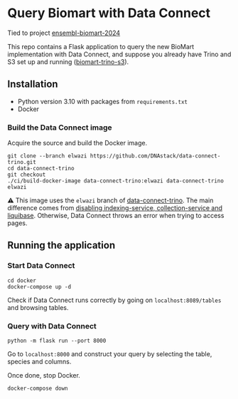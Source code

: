# Query Biomart with Data Connect
Tied to project [ensembl-biomart-2024](https://github.com/sudenni/ensembl-biomart-2024)

This repo contains a Flask application to query the new BioMart implementation with Data Connect, and suppose you already have Trino and S3 set up and running ([biomart-trino-s3](https://github.com/sudenni/biomart-trino-s3)).

## Installation
- Python version 3.10 with packages from `requirements.txt`
- Docker

### Build the Data Connect image
Acquire the source and build the Docker image.
```
git clone --branch elwazi https://github.com/DNAstack/data-connect-trino.git
cd data-connect-trino
git checkout  
./ci/build-docker-image data-connect-trino:elwazi data-connect-trino elwazi
```

:warning: This image uses the `elwazi` branch of [data-connect-trino](https://github.com/DNAstack/data-connect-trino). The main difference comes from [disabling indexing-service, collection-service and liquibase](https://github.com/DNAstack/data-connect-trino/compare/main...elwazi). Otherwise, Data Connect throws an error when trying to access pages.

## Running the application
### Start Data Connect
```
cd docker
docker-compose up -d
```

Check if Data Connect runs correctly by going on `localhost:8089/tables` and browsing tables.

### Query with Data Connect
```
python -m flask run --port 8000
```

Go to `localhost:8000` and construct your query by selecting the table, species and columns.

Once done, stop Docker.
```
docker-compose down
```